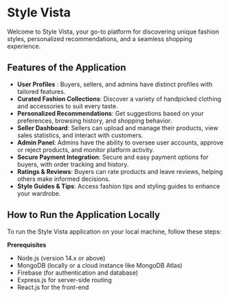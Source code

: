 # Style Vista
Welcome to Style Vista, your go-to platform for discovering unique fashion styles, personalized recommendations, and a seamless shopping experience.

## Features of the Application
* **User Profiles** : Buyers, sellers, and admins have distinct profiles with tailored features.
* **Curated Fashion Collections**: Discover a variety of handpicked clothing and accessories to suit every taste.
* **Personalized Recommendations**: Get suggestions based on your preferences, browsing history, and shopping behavior.
* **Seller Dashboard**: Sellers can upload and manage their products, view sales statistics, and interact with customers.
* **Admin Panel**: Admins have the ability to oversee user accounts, approve or reject products, and monitor platform activity.
* **Secure Payment Integration**: Secure and easy payment options for buyers, with order tracking and history.
* **Ratings & Reviews**: Buyers can rate products and leave reviews, helping others make informed decisions.
* **Style Guides & Tips**: Access fashion tips and styling guides to enhance your wardrobe.

## How to Run the Application Locally
To run the Style Vista application on your local machine, follow these steps:

**Prerequisites**
- Node.js (version 14.x or above)
- MongoDB (locally or a cloud instance like MongoDB Atlas)
- Firebase (for authentication and database)
- Express.js for server-side routing
- React.js for the front-end